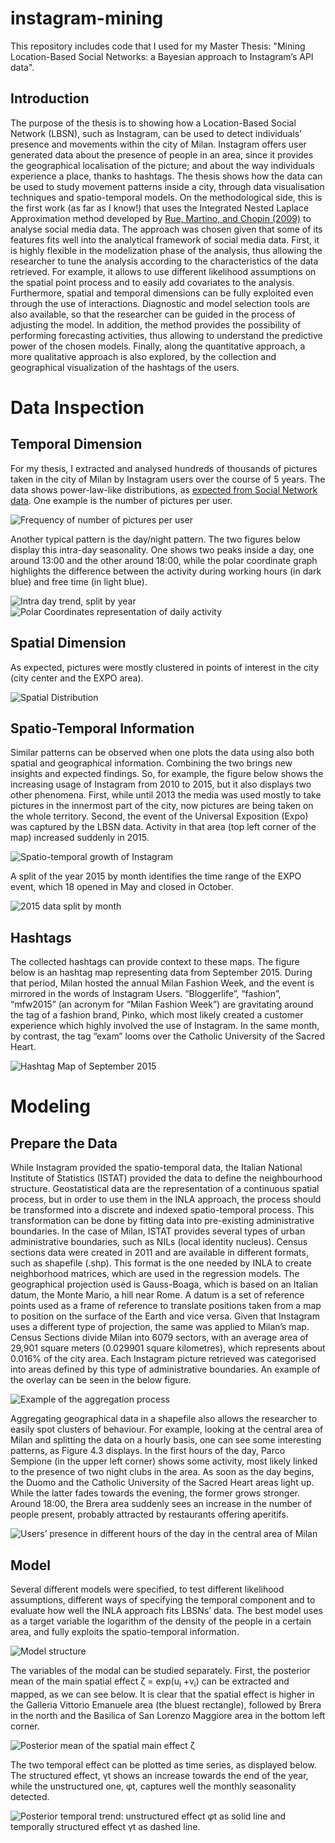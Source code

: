 # instagram-mining

This repository includes code that I used for my Master Thesis: "Mining Location-Based Social Networks: a Bayesian approach to Instagram’s API data".

## Introduction
The purpose of the thesis is to showing how a Location-Based Social Network (LBSN), such as Instagram, can be used to detect individuals’ presence and movements within the city of Milan. Instagram offers user
generated data about the presence of people in an area, since it provides the geographical
localisation of the picture; and about the way individuals experience a place, thanks to
hashtags. The thesis shows how the data can be used to study movement patterns inside a city, through data visualisation
techniques and spatio-temporal models. On the methodological side, this is the first work (as far as I know!) that uses the Integrated Nested
Laplace Approximation method developed by [Rue, Martino, and Chopin (2009)](https://rss.onlinelibrary.wiley.com/doi/10.1111/j.1467-9868.2008.00700.x) to analyse
social media data. The approach was chosen given that some of its features fits well
into the analytical framework of social media data. First, it is highly flexible in the
modelization phase of the analysis, thus allowing the researcher to tune the analysis
according to the characteristics of the data retrieved. For example, it allows to use
different likelihood assumptions on the spatial point process and to easily add covariates
to the analysis. Furthermore, spatial and temporal dimensions can be fully exploited even
through the use of interactions. Diagnostic and model selection tools are also available,
so that the researcher can be guided in the process of adjusting the model. In addition,
the method provides the possibility of performing forecasting activities, thus allowing to
understand the predictive power of the chosen models.
Finally, along the quantitative approach, a more qualitative approach is also explored,
by the collection and geographical visualization of the hashtags of the users.

# Data Inspection

## Temporal Dimension
For my thesis, I extracted and analysed hundreds of thousands of pictures taken in the city of Milan by Instagram users over the course of 5 years.
The data shows power-law-like distributions, as [expected from Social Network data](https://www.cs.cornell.edu/home/kleinber/networks-book/networks-book-ch18.pdf). One example is the number of pictures per user.

![Frequency of number of pictures per user](/images/distribution.png)

Another typical pattern is the day/night pattern. The two figures below display this intra-day seasonality. One shows two peaks inside a day, one around 13:00 and the other around 18:00, while the polar coordinate graph highlights the difference between the activity during working hours (in dark blue) and free time (in light blue).

![Intra day trend, split by year](/images/hourpattern.png)
![Polar Coordinates representation of daily activity](/images/workhours.png)

## Spatial Dimension

As expected, pictures were mostly clustered in points of interest in the city (city center and the EXPO area).

![Spatial Distribution](/images/spatialdistribution.png)

## Spatio-Temporal Information
Similar patterns can be observed when one plots the data using also both spatial and geographical information. Combining the two brings new insights and expected findings.
So, for example, the figure below shows the increasing usage of Instagram from 2010 to 2015,
but it also displays two other phenomena. First, while until 2013 the media was used
mostly to take pictures in the innermost part of the city, now pictures are being taken on
the whole territory. Second, the event of the Universal Exposition (Expo) was captured
by the LBSN data. Activity in that area (top left corner of the map) increased suddenly
in 2015.

![Spatio-temporal growth of Instagram](/images/mapsyearspoints.png)

A split of the year 2015 by month identifies the time range of the EXPO event, which
18 opened in May and closed in October.

![2015 data split by month](/images/mapsmonthspoints.png)

## Hashtags

The collected hashtags can provide context to these maps. The figure below is an hashtag map representing data from September
2015. During that period, Milan hosted the annual Milan Fashion Week, and the event is mirrored in the words of Instagram Users. “Bloggerlife”, “fashion”, “mfw2015” (an
acronym for “Milan Fashion Week”) are gravitating around the tag of a fashion brand,
Pinko, which most likely created a customer experience which highly involved the use
of Instagram. In the same month, by contrast, the tag “exam” looms over the Catholic
University of the Sacred Heart.

![Hashtag Map of September 2015](/images/september2015.png)

# Modeling

## Prepare the Data
While Instagram provided the spatio-temporal data, the Italian National Institute of
Statistics (ISTAT) provided the data to define the neighbourhood structure.
Geostatistical data are the representation of a continuous spatial process, but in order
to use them in the INLA approach, the process should be transformed into a discrete and
indexed spatio-temporal process. This transformation can be done by fitting data into pre-existing administrative boundaries. In the case of Milan, ISTAT provides
several types of urban administrative boundaries, such as NILs (local identity nucleus).
Census sections data were created in 2011 and are available in different formats, such
as shapefile (.shp). This format is the one needed by INLA to create neighborhood
matrices, which are used in the regression models. The geographical projection used is
Gauss-Boaga, which is based on an Italian datum, the Monte Mario, a hill near Rome. A
datum is a set of reference points used as a frame of reference to translate positions taken
from a map to position on the surface of the Earth and vice versa. Given that Instagram
uses a different type of projection, the same was applied to Milan’s map.
Census Sections divide Milan into 6079 sectors, with an average area of 29,901 square meters
(0.029901 square kilometres), which represents about 0.016% of the city area.
Each Instagram picture retrieved was categorised into areas defined by this type of
administrative boundaries. An example of the overlay can be seen in the below figure.

![Example of the aggregation process](/images/overlay_example.png)

Aggregating geographical data in a shapefile also allows the researcher to easily spot
clusters of behaviour. For example, looking at the central area of Milan and splitting the
data on a hourly basis, one can see some interesting patterns, as Figure 4.3 displays. In
the first hours of the day, Parco Sempione (in the upper left corner) shows some activity,
most likely linked to the presence of two night clubs in the area. As soon as the day
begins, the Duomo and the Catholic University of the Sacred Heart areas light up. While
the latter fades towards the evening, the former grows stronger. Around 18:00, the Brera
area suddenly sees an increase in the number of people present, probably attracted by
restaurants offering aperitifs.

![Users’ presence in different hours of the day in the central area of Milan](/images/duomohours2015.png)

## Model

Several different models were specified, to test different likelihood assumptions, different ways of specifying the temporal component and to
evaluate how well the INLA approach fits LBSNs’ data. The best model uses as a target variable the logarithm of the density of the people in a certain area, and fully exploits the spatio-temporal information.

![Model structure](/images/formula1.PNG)

The variables of the modal can be studied separately. First, the posterior mean of the main
spatial effect ζ = exp(u<sub>i</sub> +v<sub>i</sub>) can be extracted and mapped, as we can see below. It is clear that the spatial effect is higher in the
Galleria Vittorio Emanuele area (the bluest rectangle), followed by Brera in the north
and the Basilica of San Lorenzo Maggiore area in the bottom left corner.

![Posterior mean of the spatial main effect ζ](/images/spatialmeaneffect.png)

The two temporal effect can be plotted as time series, as displayed below. The
structured effect, γt shows an increase towards the end of the year, while the unstructured
one, φt, captures well the monthly seasonality detected.

![Posterior temporal trend: unstructured effect φt as solid line and temporally structured
effect γt as dashed line.](/images/posteriortemporaltrend.png)
